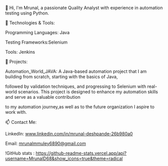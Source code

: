 👋 Hi, I'm Mrunal, a passionate Quality Analyst with experience in automation testing using Python.

🔧 Technologies & Tools:

Programming Languages: Java

Testing Frameworks:Selenium

Tools: Jenkins

📂 Projects:

Automation_World_JAVA: A Java-based automation project that I am building from scratch, starting with the basics of Java,

followed by validation techniques, and progressing to Selenium with real-world scenarios. This project is designed to enhance my automation skills and serve as a valuable contribution

to my automation journey,as well as to the future organization I aspire to work with.

📫 Contact Me:

LinkedIn: www.linkedin.com/in/mrunal-deshpande-26b980a0

Email: mrunalmmuley6890@gmail.com

!GitHub stats : https://github-readme-stats.vercel.app/api?username=MrunalD68&show_icons=true&theme=radical
